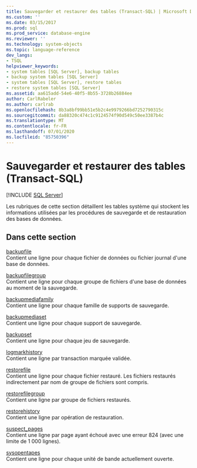 ```yaml
---
title: Sauvegarder et restaurer des tables (Transact-SQL) | Microsoft Docs
ms.custom: ''
ms.date: 03/15/2017
ms.prod: sql
ms.prod_service: database-engine
ms.reviewer: ''
ms.technology: system-objects
ms.topic: language-reference
dev_langs:
- TSQL
helpviewer_keywords:
- system tables [SQL Server], backup tables
- backup system tables [SQL Server]
- system tables [SQL Server], restore tables
- restore system tables [SQL Server]
ms.assetid: aa615add-54e6-40f5-8b55-3728b26884ee
author: CarlRabeler
ms.author: carlrab
ms.openlocfilehash: 8b3a8bf99bb51e5b2c4e9979266bd7252790315c
ms.sourcegitcommit: da88320c474c1c9124574f90d549c50ee3387b4c
ms.translationtype: MT
ms.contentlocale: fr-FR
ms.lasthandoff: 07/01/2020
ms.locfileid: "85750396"
---
```

# <a name="backup-and-restore-tables-transact-sql"></a>Sauvegarder et restaurer des tables (Transact-SQL)
[!INCLUDE [SQL Server](../../includes/applies-to-version/sqlserver.md)]

  Les rubriques de cette section détaillent les tables système qui stockent les informations utilisées par les procédures de sauvegarde et de restauration des bases de données.  
  
## <a name="in-this-section"></a>Dans cette section  
 [backupfile](../../relational-databases/system-tables/backupfile-transact-sql.md)  
 Contient une ligne pour chaque fichier de données ou fichier journal d'une base de données.  
  
 [backupfilegroup](../../relational-databases/system-tables/backupfilegroup-transact-sql.md)  
 Contient une ligne pour chaque groupe de fichiers d'une base de données au moment de la sauvegarde.  
  
 [backupmediafamily](../../relational-databases/system-tables/backupmediafamily-transact-sql.md)  
 Contient une ligne pour chaque famille de supports de sauvegarde.  
  
 [backupmediaset](../../relational-databases/system-tables/backupmediaset-transact-sql.md)  
 Contient une ligne pour chaque support de sauvegarde.  
  
 [backupset](../../relational-databases/system-tables/backupset-transact-sql.md)  
 Contient une ligne pour chaque jeu de sauvegarde.  
  
 [logmarkhistory](../../relational-databases/system-tables/logmarkhistory-transact-sql.md)  
 Contient une ligne par transaction marquée validée.  
  
 [restorefile](../../relational-databases/system-tables/restorefile-transact-sql.md)  
 Contient une ligne pour chaque fichier restauré. Les fichiers restaurés indirectement par nom de groupe de fichiers sont compris.  
  
 [restorefilegroup](../../relational-databases/system-tables/restorefilegroup-transact-sql.md)  
 Contient une ligne par groupe de fichiers restaurés.  
  
 [restorehistory](../../relational-databases/system-tables/restorehistory-transact-sql.md)  
 Contient une ligne par opération de restauration.  
  
 [suspect_pages](../../relational-databases/system-tables/suspect-pages-transact-sql.md)  
 Contient une ligne par page ayant échoué avec une erreur 824 (avec une limite de 1 000 lignes).  
  
 [sysopentapes](../../relational-databases/system-tables/sysopentapes-transact-sql.md)  
 Contient une ligne pour chaque unité de bande actuellement ouverte.  
  
  
